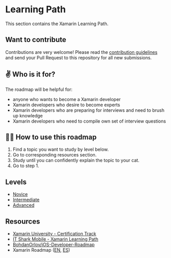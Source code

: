# Learning Path

This section contains the Xamarin Learning Path.

## Want to contribute

Contributions are very welcome! Please read the [contribution guidelines](contributing-guidelines.md) and send your Pull Request to this repository for all new submissions.

## ✌️ Who is it for?

The roadmap will be helpful for:

- anyone who wants to become a Xamarin developer
- Xamarin developers who desire to become experts
- Xamarin developers who are preparing for interviews and need to brush up knowledge
- Xamarin developers who need to compile own set of interview questions

## 👨‍🎓 How to use this roadmap

1. Find a topic you want to study by level below.
2. Go to corresponding resources section.
3. Study until you can confidently explain the topic to your cat.
4. Go to step 1.

## Levels

- [Novice](levels/1-Novice.md)
- [Intermediate](levels/2-Intermediate.md)
- [Advanced](levels/3-Advanced.md)

## Resources

- [Xamarin University - Certification Track](https://university.xamarin.com/content/certification)
- [IT Shark Mobile - Xamarin Learning Path](https://github.com/it-shark-pro/mobile-xamarin/blob/master/learning-path.md)
- [BohdanOrlov/iOS-Developer-Roadmap](https://github.com/BohdanOrlov/iOS-Developer-Roadmap)
- Xamarin Roadmap ([EN](https://luismts.com/blog/xamarin/xamarin-roadmap/), [ES](https://luismts.com/es/blog/xamarin/ruta-de-aprendizaje-xamarin/))
